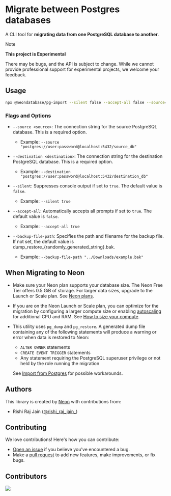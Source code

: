 # Migrate between Postgres databases

A CLI tool for **migrating data from one PostgreSQL database to another**.

> [!NOTE]  
> **This project is Experimental**
> 
> There may be bugs, and the API is subject to change. While we cannot provide professional support for experimental projects, we welcome your feedback.

## Usage

```sh
npx @neondatabase/pg-import --silent false --accept-all false --source="pg-string" --destination="pg-string"
```

### Flags and Options

- `--source <source>`: The connection string for the source PostgreSQL database. This is a required option.
  - Example: `--source "postgres://user:password@localhost:5432/source_db"`

- `--destination <destination>`: The connection string for the destination PostgreSQL database. This is a required option.
  - Example: `--destination "postgres://user:password@localhost:5432/destination_db"`

- `--silent`: Suppresses console output if set to `true`. The default value is `false`.
  - Example: `--silent true`

- `--accept-all`: Automatically accepts all prompts if set to `true`. The default value is `false`.
  - Example: `--accept-all true`

- `--backup-file-path`: Specifies the path and filename for the backup file. If not set, the default value is dump_restore_{randomly_generated_string}.bak.
  - Example: `--backup-file-path "../Downloads/example.bak"`

## When Migrating to Neon

- Make sure your Neon plan supports your database size. The Neon Free Tier offers 0.5 GiB of storage. For larger data sizes, upgrade to the Launch or Scale plan. See [Neon plans](https://neon.tech/docs/introduction/plans).
- If you are on the Neon Launch or Scale plan, you can optimize for the migration by configuring a larger compute size or enabling [autoscaling](https://neon.tech/docs/introduction/autoscaling) for additional CPU and RAM. See [How to size your compute](https://neon.tech/docs/manage/endpoints#how-to-size-your-compute).
- This utility uses `pg_dump` and `pg_restore`. A generated dump file containing any of the following statements will produce a warning or error when data is restored to Neon:
  - `ALTER OWNER` statements
  - `CREATE EVENT TRIGGER` statements
  - Any statement requiring the PostgreSQL superuser privilege or not held by the role running the migration

  See [Import from Postgres](https://neon.tech/docs/import/import-from-postgres) for possible workarounds.

## Authors

This library is created by [Neon](https://neon.tech) with contributions from:

- Rishi Raj Jain ([@rishi_raj_jain_](https://twitter.com/rishi_raj_jain_))

## Contributing

We love contributions! Here's how you can contribute:

- [Open an issue](https://github.com/neondatabase/pg-import/issues) if you believe you've encountered a bug.
- Make a [pull request](https://github.com/neondatabase/pg-import/pull) to add new features, make improvements, or fix bugs.

## Contributors

<a href="https://github.com/neondatabase/pg-import/graphs/contributors">
  <img src="https://contrib.rocks/image?repo=neondatabase/pg-import&purge=1" />
</a>
